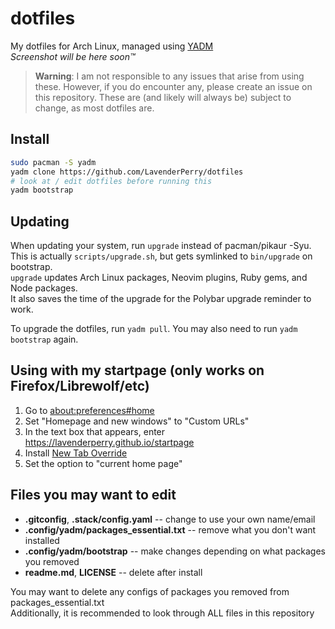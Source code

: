 # dotfiles

My dotfiles for Arch Linux, managed using [YADM](https://yadm.io)\
*Screenshot will be here soon™*

> **Warning**:
> I am not responsible to any issues that arise from using these.
> However, if you do encounter any, please create an issue on this repository.
> These are (and likely will always be) subject to change, as most dotfiles are.

## Install
```sh
sudo pacman -S yadm
yadm clone https://github.com/LavenderPerry/dotfiles
# look at / edit dotfiles before running this
yadm bootstrap
```

## Updating
When updating your system, run `upgrade` instead of pacman/pikaur -Syu.\
This is actually `scripts/upgrade.sh`, but gets symlinked to `bin/upgrade` on bootstrap.\
`upgrade` updates Arch Linux packages, Neovim plugins, Ruby gems, and Node packages.\
It also saves the time of the upgrade for the Polybar upgrade reminder to work.

To upgrade the dotfiles, run `yadm pull`. You may also need to run `yadm bootstrap` again.

## Using with my startpage (only works on Firefox/Librewolf/etc)
1. Go to <about:preferences#home>
2. Set "Homepage and new windows" to "Custom URLs"
3. In the text box that appears, enter <https://lavenderperry.github.io/startpage>
4. Install [New Tab Override](https://addons.mozilla.org/en-US/firefox/addon/new-tab-override)
5. Set the option to "current home page"

## Files you may want to edit
* **.gitconfig**, **.stack/config.yaml** -- change to use your own name/email
* **.config/yadm/packages_essential.txt** -- remove what you don't want installed
* **.config/yadm/bootstrap** -- make changes depending on what packages you removed
* **readme.md**, **LICENSE** -- delete after install

You may want to delete any configs of packages you removed from packages_essential.txt\
Additionally, it is recommended to look through ALL files in this repository
